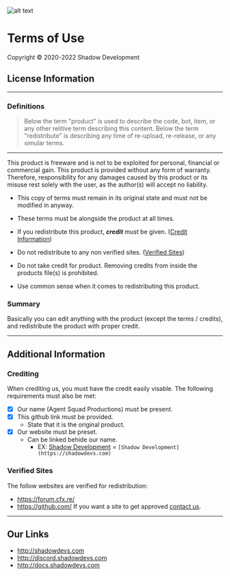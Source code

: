 ![alt text](https://shadowdevs.com/img/ToULogo.png "Shadow Development ToU Icon")

# Terms of Use

Copyright © 2020-2022 Shadow Development

## License Information
---
### Definitions

> Below the term "product" is used to describe the code, bot, item, or any other relitive term describing this content.
> Below the term "redistribute" is describing any time of re-upload, re-release, or any simular terms.

------

This product is freeware and is not to be exploited for personal, financial or commercial gain. 
This product is provided without any form of warranty.
Therefore, responsibility for any damages caused by this product or its misuse rest solely with the user, as the author(s) will accept no liability.

- This copy of terms must remain in its original state and must not be modified in anyway.

- These terms must be alongside the product at all times.

- If you redistribute this product, **_credit_** must be given. ([Credit Information](#Crediting))

- Do not redistribute to any non verified sites. ([Verified Sites](#Verified-Sites))

- Do not take credit for product. Removing credits from inside the products file(s) is prohibited.

- Use common sense when it comes to redistributing this product.

### Summary
Basically you can edit anything with the product (except the terms / credits), and redistribute the product with proper credit.

------

## Additional Information

### Crediting
When crediting us, you must have the credit easily visable. The following requirements must also be met:
- [x] Our name (Agent Squad Productions) must be present.
- [x] This github link must be provided.
    - State that it is the original product.
- [x] Our website must be preset.
    - Can be linked behide our name.
        - EX: [Shadow Development](https://shadowdevs.com) = `[Shadow Development](https://shadowdevs.com)`

### Verified Sites
The follow websites are verified for redistribution:
- https://forum.cfx.re/
- https://github.com/
If you want a site to get approved [contact us](README.md#Support).

------

## Our Links
- http://shadowdevs.com
- http://discord.shadowdevs.com
- http://docs.shadowdevs.com

